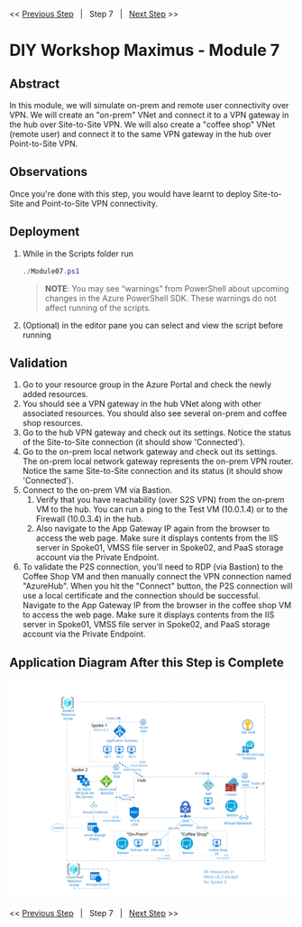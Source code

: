 << [Previous Step][Prev]&nbsp;&nbsp;&nbsp;|&nbsp;&nbsp;&nbsp;Step 7&nbsp;&nbsp;&nbsp;|&nbsp;&nbsp;&nbsp;[Next Step][Next] >> 

# DIY Workshop Maximus - Module 7

## Abstract
In this module, we will simulate on-prem and remote user connectivity over VPN. We will create an "on-prem" VNet and connect it to a VPN gateway in the hub over Site-to-Site VPN. We will also create a "coffee shop" VNet (remote user) and connect it to the same VPN gateway in the hub over Point-to-Site VPN. 

## Observations
Once you're done with this step, you would have learnt to deploy Site-to-Site and Point-to-Site VPN connectivity.

## Deployment
1. While in the Scripts folder run
   ```powershell
   ./Module07.ps1
   ```
   > **NOTE**: You may see “warnings” from PowerShell about upcoming changes in the Azure PowerShell SDK. These warnings do not affect running of the scripts.

2. (Optional) in the editor pane you can select and view the script before running

## Validation
1. Go to your resource group in the Azure Portal and check the newly added resources.
2. You should see a VPN gateway in the hub VNet along with other associated resources. You should also see several on-prem and coffee shop resources.
3. Go to the hub VPN gateway and check out its settings. Notice the status of the Site-to-Site connection (it should show 'Connected').
4. Go to the on-prem local network gateway and check out its settings. The on-prem local network gateway represents the on-prem VPN router. Notice the same Site-to-Site connection and its status (it should show 'Connected').
5. Connect to the on-prem VM via Bastion. 
   1. Verify that you have reachability (over S2S VPN) from the on-prem VM to the hub. You can run a ping to the Test VM (10.0.1.4) or to the Firewall (10.0.3.4) in the hub.
   2. Also navigate to the App Gateway IP again from the browser to access the web page. Make sure it displays contents from the IIS server in Spoke01, VMSS file server in Spoke02, and PaaS storage account via the Private Endpoint.
6. To validate the P2S connection, you'll need to RDP (via Bastion) to the          Coffee Shop VM and then manually connect the VPN connection named "AzureHub". When you hit the "Connect" button, the P2S connection will use a local certificate and the connection should be successful. Navigate to the App Gateway IP from the browser in the coffee shop VM to access the web page. Make sure it displays contents from the IIS server in Spoke01, VMSS file server in Spoke02, and PaaS storage account via the Private Endpoint.    


## Application Diagram After this Step is Complete
[![1]][1]

<< [Previous Step][Prev]&nbsp;&nbsp;&nbsp;|&nbsp;&nbsp;&nbsp;Step 7&nbsp;&nbsp;&nbsp;|&nbsp;&nbsp;&nbsp;[Next Step][Next] >> 

<!--Link References-->
[Prev]: ./Module06.md
[Next]: ./Module08.md

<!--Image References-->
[1]: ./Media/Step7.svg "As built diagram for step 7" 
